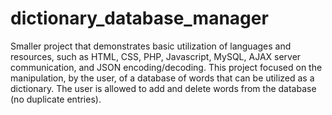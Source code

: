 # dictionary_database_manager
Smaller project that demonstrates basic utilization of languages and resources, such as HTML, CSS, PHP, Javascript, MySQL, AJAX server communication, and JSON encoding/decoding. This project focused on the manipulation, by the user, of a database of words that can be utilized as a dictionary. The user is allowed to add and delete words from the database (no duplicate entries).
